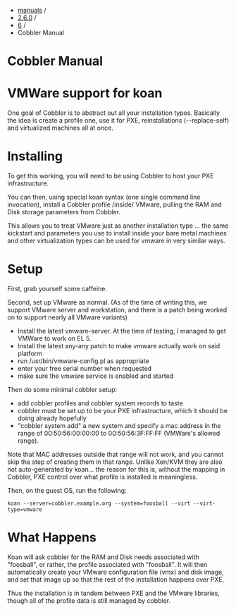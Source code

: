
<!-- begin content -->

<div id="wrap" class="container">
 <div class="row">
  <div class="span8">
<ul class="breadcrumb"><li><a href="/manuals">manuals</a> <span class="divider">/</span></li><li><a href="/manuals/2.6.0">2.6.0</a> <span class="divider">/</span></li><li><a href="/manuals/2.6.0/6_-_Koan.html">6</a> <span class="divider">/</span></li><li class="active">Cobbler Manual</li></ul>
   <h1>Cobbler Manual</h1>
<h1>VMWare support for koan</h1>

<p>One goal of Cobbler is to abstract out all your installation types.  Basically the idea is create a profile one, use it for PXE, reinstallations (--replace-self) and virtualized machines all at once.</p>

<h1>Installing</h1>

<p>To get this working, you will need to be using Cobbler to host your PXE infrastructure.</p>

<p>You can then, using special koan syntax (one single command line invocation), install a Cobbler profile /inside/ VMware, pulling the RAM and Disk storage parameters from Cobbler.</p>

<p>This allows you to treat VMware just as another installation type ... the same kickstart and parameters you use to install inside your bare metal machines and other virtualization types can be used for vmware in very similar ways.</p>

<h1>Setup</h1>

<p>First, grab yourself some caffeine.</p>

<p>Second, set up VMware as normal.  (As of the time of writing this, we support VMware server and workstation, and there is a patch being worked on to support nearly all VMware variants)</p>

<ul>
<li>Install the latest vmware-server.  At the time of testing, I managed to get VMWare to work on EL 5.</li>
<li>Install the latest any-any patch to make vmware actually work on said platform</li>
<li>run /usr/bin/vmware-config.pl as appropriate</li>
<li>enter your free serial number when requested</li>
<li>make sure the vmware service is enabled and started</li>
</ul>


<p>Then do some minimal cobbler setup:</p>

<ul>
<li>add cobbler profiles and cobbler system records to taste</li>
<li>cobbler must be set up to be your PXE infrastructure, which it should be doing already hopefully</li>
<li>"cobbler system add" a new system and specify a mac address in the range of 00:50:56:00:00:00 to 00:50:56:3F:FF:FF (VMWare's allowed range).</li>
</ul>


<p>Note that MAC addresses outside that range will not work, and you cannot skip the step of creating them in that range.  Unlike Xen/KVM they are also
not auto-generated by koan... the reason for this is, without the mapping in Cobbler, PXE control over what profile is installed is meaningless.</p>

<p>Then, on the guest OS, run the following:</p>

<pre><code>koan --server=cobbler.example.org --system=foosball --virt --virt-type=vmware 
</code></pre>

<h1>What Happens</h1>

<p>Koan will ask cobbler for the RAM and Disk needs associated with "foosball", or rather, the profile associated with "foosball".  It will then automatically create your VMware configuration file (vmx) and disk image, and set that image up so that the rest of the installation happens over PXE.</p>

<p>Thus the installation is in tandem between PXE and the VMware libraries, though all of the profile data is still managed by cobbler.</p>
